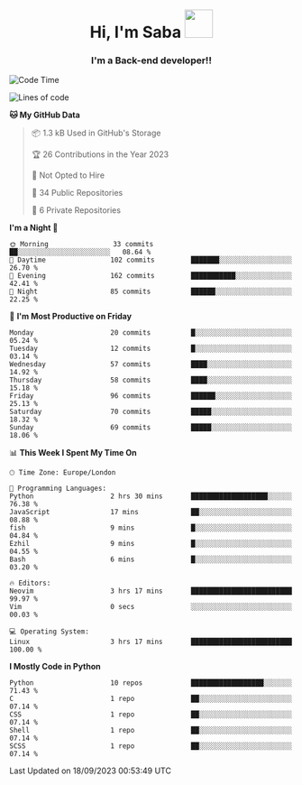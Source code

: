 <h1 align="center">Hi, I'm Saba <img src="https://media.giphy.com/media/EdB2g3VFDoKs57oe1w/giphy.gif" width="50"></h1>
<h3 align="center">I'm a Back-end developer!!</h3>

<!--START_SECTION:waka-->
![Code Time](http://img.shields.io/badge/Code%20Time-776%20hrs%2022%20mins-blue)

![Lines of code](https://img.shields.io/badge/From%20Hello%20World%20I%27ve%20Written-51.8%20thousand%20lines%20of%20code-blue)

**🐱 My GitHub Data** 

> 📦 1.3 kB Used in GitHub's Storage 
 > 
> 🏆 26 Contributions in the Year 2023
 > 
> 🚫 Not Opted to Hire
 > 
> 📜 34 Public Repositories 
 > 
> 🔑 6 Private Repositories 
 > 
**I'm a Night 🦉** 

```text
🌞 Morning                33 commits          ██░░░░░░░░░░░░░░░░░░░░░░░   08.64 % 
🌆 Daytime                102 commits         ███████░░░░░░░░░░░░░░░░░░   26.70 % 
🌃 Evening                162 commits         ███████████░░░░░░░░░░░░░░   42.41 % 
🌙 Night                  85 commits          ██████░░░░░░░░░░░░░░░░░░░   22.25 % 
```
📅 **I'm Most Productive on Friday** 

```text
Monday                   20 commits          █░░░░░░░░░░░░░░░░░░░░░░░░   05.24 % 
Tuesday                  12 commits          █░░░░░░░░░░░░░░░░░░░░░░░░   03.14 % 
Wednesday                57 commits          ████░░░░░░░░░░░░░░░░░░░░░   14.92 % 
Thursday                 58 commits          ████░░░░░░░░░░░░░░░░░░░░░   15.18 % 
Friday                   96 commits          ██████░░░░░░░░░░░░░░░░░░░   25.13 % 
Saturday                 70 commits          █████░░░░░░░░░░░░░░░░░░░░   18.32 % 
Sunday                   69 commits          █████░░░░░░░░░░░░░░░░░░░░   18.06 % 
```


📊 **This Week I Spent My Time On** 

```text
🕑︎ Time Zone: Europe/London

💬 Programming Languages: 
Python                   2 hrs 30 mins       ███████████████████░░░░░░   76.38 % 
JavaScript               17 mins             ██░░░░░░░░░░░░░░░░░░░░░░░   08.88 % 
fish                     9 mins              █░░░░░░░░░░░░░░░░░░░░░░░░   04.84 % 
Ezhil                    9 mins              █░░░░░░░░░░░░░░░░░░░░░░░░   04.55 % 
Bash                     6 mins              █░░░░░░░░░░░░░░░░░░░░░░░░   03.20 % 

🔥 Editors: 
Neovim                   3 hrs 17 mins       █████████████████████████   99.97 % 
Vim                      0 secs              ░░░░░░░░░░░░░░░░░░░░░░░░░   00.03 % 

💻 Operating System: 
Linux                    3 hrs 17 mins       █████████████████████████   100.00 % 
```

**I Mostly Code in Python** 

```text
Python                   10 repos            ██████████████████░░░░░░░   71.43 % 
C                        1 repo              ██░░░░░░░░░░░░░░░░░░░░░░░   07.14 % 
CSS                      1 repo              ██░░░░░░░░░░░░░░░░░░░░░░░   07.14 % 
Shell                    1 repo              ██░░░░░░░░░░░░░░░░░░░░░░░   07.14 % 
SCSS                     1 repo              ██░░░░░░░░░░░░░░░░░░░░░░░   07.14 % 
```




 Last Updated on 18/09/2023 00:53:49 UTC
<!--END_SECTION:waka-->
